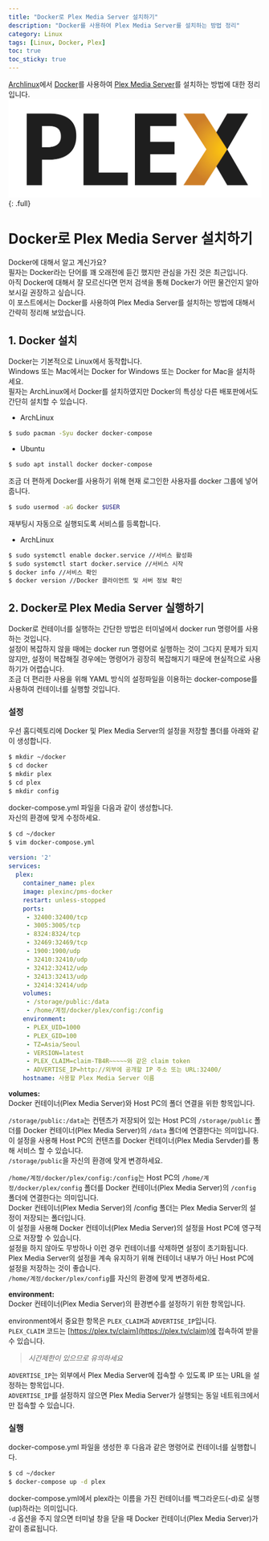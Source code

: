 ```yaml
---
title: "Docker로 Plex Media Server 설치하기"
description: "Docker를 사용하여 Plex Media Server를 설치하는 방법 정리"
category: Linux
tags: [Linux, Docker, Plex]
toc: true
toc_sticky: true
---
```


[Archlinux](https://archlinux.org)에서 [Docker](https://www.docker.com/)를 사용하여 [Plex Media Server](https://www.plex.tv/)를 설치하는 방법에 대한 정리입니다.  
![Plex Logo](/assets/images/plex-logo.png){: .full}



# Docker로 Plex Media Server 설치하기  

Docker에 대해서 알고 계신가요?  
필자는 Docker라는 단어를 꽤 오래전에 듣긴 했지만 관심을 가진 것은 최근입니다.  
아직 Docker에 대해서 잘 모르신다면 먼저 검색을 통해 Docker가 어떤 물건인지 알아보시길 권장하고 싶습니다.  
이 포스트에서는 Docker를 사용하여 Plex Media Server를 설치하는 방법에 대해서 간략히 정리해 보았습니다.  



## 1. Docker 설치  

Docker는 기본적으로 Linux에서 동작합니다.  
Windows 또는 Mac에서는 Docker for Windows 또는 Docker for Mac을 설치하세요.  
필자는 ArchLinux에서 Docker를 설치하였지만 Docker의 특성상 다른 배포판에서도 간단히 설치할 수 있습니다.  

- ArchLinux
```bash
$ sudo pacman -Syu docker docker-compose
```

- Ubuntu
```bash
$ sudo apt install docker docker-compose
```


조금 더 편하게 Docker를 사용하기 위해 현재 로그인한 사용자를 docker 그룹에 넣어줍니다.  
```bash
$ sudo usermod -aG docker $USER
```


재부팅시 자동으로 실행되도록 서비스를 등록합니다.  
- ArchLinux
```bash
$ sudo systemctl enable docker.service //서비스 활성화
$ sudo systemctl start docker.service //서비스 시작
$ docker info //서비스 확인
$ docker version //Docker 클라이언트 및 서버 정보 확인
```



## 2. Docker로 Plex Media Server 실행하기  

Docker로 컨테이너를 실행하는 간단한 방법은 터미널에서 docker run 명령어를 사용하는 것입니다.  
설정이 복잡하지 않을 때에는 docker run 명령어로 실행하는 것이 그다지 문제가 되지 않지만, 설정이 복잡해질 경우에는 명령어가 굉장히 복잡해지기 때문에 현실적으로 사용하기가 어렵습니다.  
조금 더 편리한 사용을 위해 YAML 방식의 설정파일을 이용하는 docker-compose를 사용하여 컨테이너를 실행할 것입니다.  

### 설정  

우선 홈디렉토리에 Docker 및 Plex Media Server의 설정을 저장할 폴더를 아래와 같이 생성합니다.  
```bash
$ mkdir ~/docker
$ cd docker
$ mkdir plex
$ cd plex
$ mkdir config
```


docker-compose.yml 파일을 다음과 같이 생성합니다.  
자신의 환경에 맞게 수정하세요.  
```bash
$ cd ~/docker
$ vim docker-compose.yml
```

```yml
version: '2'
services:
  plex:
    container_name: plex
    image: plexinc/pms-docker
    restart: unless-stopped
    ports:
     - 32400:32400/tcp
     - 3005:3005/tcp
     - 8324:8324/tcp
     - 32469:32469/tcp
     - 1900:1900/udp
     - 32410:32410/udp
     - 32412:32412/udp
     - 32413:32413/udp
     - 32414:32414/udp
    volumes:
     - /storage/public:/data
     - /home/계정/docker/plex/config:/config
    environment:
     - PLEX_UID=1000
     - PLEX_GID=100
     - TZ=Asia/Seoul
     - VERSION=latest
     - PLEX_CLAIM=claim-TB4R~~~~~와 같은 claim token
     - ADVERTISE_IP=http://외부에 공개할 IP 주소 또는 URL:32400/
    hostname: 사용할 Plex Media Server 이름
```

**volumes:**   
Docker 컨테이너(Plex Media Server)와 Host PC의 폴더 연결을 위한 항목입니다.  

`/storage/public:/data`는 컨텐츠가 저장되어 있는 Host PC의 `/storage/public` 폴더를 Docker 컨테이너(Plex Media Server)의 `/data` 폴더에 연결한다는 의미입니다.  
이 설정을 사용해 Host PC의 컨텐츠를 Docker 컨테이너(Plex Media Servder)를 통해 서비스 할 수 있습니다.  
`/storage/public`을 자신의 환경에 맞게 변경하세요.  

`/home/계정/docker/plex/config:/config`는 Host PC의 `/home/계정/docker/plex/config` 폴더를 Docker 컨테이너(Plex Media Server)의 `/config` 폴더에 연결한다는 의미입니다.  
Docker 컨테이너(Plex Media Server)의 /config 폴더는 Plex Media Server의 설정이 저장되는 폴더입니다.  
이 설정을 사용해 Docker 컨테이너(Plex Media Server)의 설정을 Host PC에 영구적으로 저장할 수 있습니다.  
설정을 하지 않아도 무방하나 이런 경우 컨테이너를 삭제하면 설정이 초기화됩니다.  
Plex Media Server의 설정을 계속 유지하기 위해 컨테이너 내부가 아닌 Host PC에 설정을 저장하는 것이 좋습니다.    
`/home/계정/docker/plex/config`를 자신의 환경에 맞게 변경하세요.  

**environment:**  
Docker 컨테이너(Plex Media Server)의 환경변수를 설정하기 위한 항목입니다.  

environment에서 중요한 항목은 `PLEX_CLAIM`과 `ADVERTISE_IP`입니다.  
`PLEX_CLAIM` 코드는 [https://plex.tv/claim](https://plex.tv/claim)에 접속하여 받을 수 있습니다.  
> *시간제한이 있으므로 유의하세요*  

`ADVERTISE_IP`는 외부에서 Plex Media Server에 접속할 수 있도록 IP 또는 URL을 설정하는 항목입니다.  
`ADVERTISE_IP`를 설정하지 않으면 Plex Media Server가 실행되는 동일 네트워크에서만 접속할 수 있습니다.  

### 실행  

docker-compose.yml 파일을 생성한 후 다음과 같은 명령어로 컨테이너를 실행합니다.  
```bash
$ cd ~/docker
$ docker-compose up -d plex
```

docker-compose.yml에서 plex라는 이름을 가진 컨테이너를 백그라운드(-d)로 실행(up)하라는 의미입니다.  
`-d` 옵션을 주지 않으면 터미널 창을 닫을 때 Docker 컨테이너(Plex Media Server)가 같이 종료됩니다.  
